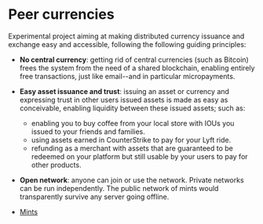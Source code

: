 # Peer currencies

Experimental project aiming at making distributed currency issuance and
exchange easy and accessible, following the following guiding principles:

- **No central currency**: getting rid of central currencies (such as Bitcoin)
  frees the system from the need of a shared blockchain, enabling entirely free
  transactions, just like email--and in particular micropayments.
- **Easy asset issuance and trust**: issuing an asset or currency and
  expressing trust in other users issued assets is made as easy as conceivable,
  enabling liquidity between these issued assets; such as:
  - enabling you to buy coffee from your local store with IOUs you issued to
    your friends and families.
  - using assets earned in CounterStrike to pay for your Lyft ride.
  - refunding as a merchant with assets that are guaranteed to be redeemed on
    your platform but still usable by your users to pay for other products.
- **Open network**: anyone can join or use the network. Private networks can be
  run independently. The public network of mints would transparently survive
  any server going offline.

- [Mints](mint/README.md)
